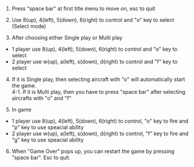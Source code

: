 1. Press "space bar" at first title menu to move on, esc to quit

2. Use 8(up), 4(left), 5(down), 6(right) to control and "o" key to select (Select mode)

3. After choosing either Single play or Multi play
* 1 player use 8(up), 4(left), 5(down), 6(right) to control and "o" key to select
* 2 player use w(up), a(left), s(down), d(right) to control and "f" key to select

4. If it is Single play, then selecting aircraft with "o" will automatically start the game.<br />
4-1. If it is Multi play, then you have to press "space bar" after selecting aircrafts with "o" and "f"

5. In game
* 1 player use 8(up), 4(left), 5(down), 6(right) to control, "o" key to fire and "p" key to use speacial ability
* 2 player use w(up), a(left), s(down), d(right) to control, "f" key to fire and "g" key to use speacial ability

6. When "Game Over" pops up, you can restart the game by pressing "space bar". Esc to quit.
